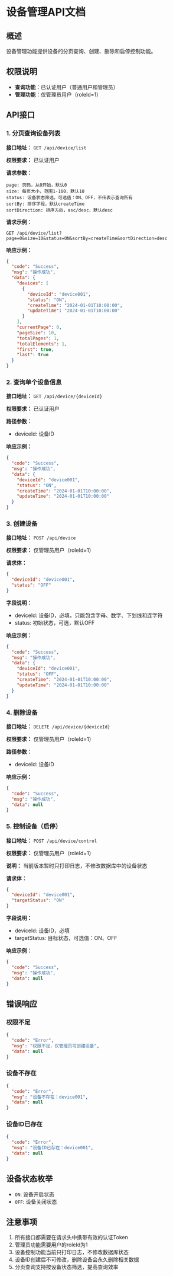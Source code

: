 # 设备管理API文档

## 概述
设备管理功能提供设备的分页查询、创建、删除和启停控制功能。

## 权限说明
- **查询功能**：已认证用户（普通用户和管理员）
- **管理功能**：仅管理员用户（roleId=1）

## API接口

### 1. 分页查询设备列表

**接口地址：** `GET /api/device/list`

**权限要求：** 已认证用户

**请求参数：**
```
page: 页码，从0开始，默认0
size: 每页大小，范围1-100，默认10
status: 设备状态筛选，可选值：ON、OFF，不传表示查询所有
sortBy: 排序字段，默认createTime
sortDirection: 排序方向，asc/desc，默认desc
```

**请求示例：**
```
GET /api/device/list?page=0&size=10&status=ON&sortBy=createTime&sortDirection=desc
```

**响应示例：**
```json
{
  "code": "Success",
  "msg": "操作成功",
  "data": {
    "devices": [
      {
        "deviceId": "device001",
        "status": "ON",
        "createTime": "2024-01-01T10:00:00",
        "updateTime": "2024-01-01T10:00:00"
      }
    ],
    "currentPage": 0,
    "pageSize": 10,
    "totalPages": 1,
    "totalElements": 1,
    "first": true,
    "last": true
  }
}
```

### 2. 查询单个设备信息

**接口地址：** `GET /api/device/{deviceId}`

**权限要求：** 已认证用户

**路径参数：**
- deviceId: 设备ID

**响应示例：**
```json
{
  "code": "Success",
  "msg": "操作成功",
  "data": {
    "deviceId": "device001",
    "status": "ON",
    "createTime": "2024-01-01T10:00:00",
    "updateTime": "2024-01-01T10:00:00"
  }
}
```

### 3. 创建设备

**接口地址：** `POST /api/device`

**权限要求：** 仅管理员用户（roleId=1）

**请求体：**
```json
{
  "deviceId": "device001",
  "status": "OFF"
}
```

**字段说明：**
- deviceId: 设备ID，必填，只能包含字母、数字、下划线和连字符
- status: 初始状态，可选，默认OFF

**响应示例：**
```json
{
  "code": "Success",
  "msg": "操作成功",
  "data": {
    "deviceId": "device001",
    "status": "OFF",
    "createTime": "2024-01-01T10:00:00",
    "updateTime": "2024-01-01T10:00:00"
  }
}
```

### 4. 删除设备

**接口地址：** `DELETE /api/device/{deviceId}`

**权限要求：** 仅管理员用户（roleId=1）

**路径参数：**
- deviceId: 设备ID

**响应示例：**
```json
{
  "code": "Success",
  "msg": "操作成功",
  "data": null
}
```

### 5. 控制设备（启停）

**接口地址：** `POST /api/device/control`

**权限要求：** 仅管理员用户（roleId=1）

**说明：** 当前版本暂时只打印日志，不修改数据库中的设备状态

**请求体：**
```json
{
  "deviceId": "device001",
  "targetStatus": "ON"
}
```

**字段说明：**
- deviceId: 设备ID，必填
- targetStatus: 目标状态，可选值：ON、OFF

**响应示例：**
```json
{
  "code": "Success",
  "msg": "操作成功",
  "data": null
}
```

## 错误响应

### 权限不足
```json
{
  "code": "Error",
  "msg": "权限不足，仅管理员可创建设备",
  "data": null
}
```

### 设备不存在
```json
{
  "code": "Error",
  "msg": "设备不存在：device001",
  "data": null
}
```

### 设备ID已存在
```json
{
  "code": "Error",
  "msg": "设备ID已存在：device001",
  "data": null
}
```

## 设备状态枚举

- `ON`: 设备开启状态
- `OFF`: 设备关闭状态

## 注意事项

1. 所有接口都需要在请求头中携带有效的认证Token
2. 管理员功能需要用户的roleId为1
3. 设备控制功能当前只打印日志，不修改数据库状态
4. 设备ID创建后不可修改，删除设备会永久删除相关数据
5. 分页查询支持按设备状态筛选，提高查询效率 